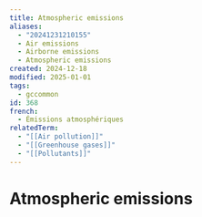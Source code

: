 ```yaml
---
title: Atmospheric emissions
aliases:
  - "20241231210155"
  - Air emissions
  - Airborne emissions
  - Atmospheric emissions
created: 2024-12-18
modified: 2025-01-01
tags:
  - gccommon
id: 368
french:
  - Émissions atmosphériques
relatedTerm:
  - "[[Air pollution]]"
  - "[[Greenhouse gases]]"
  - "[[Pollutants]]"
---
```

# Atmospheric emissions
